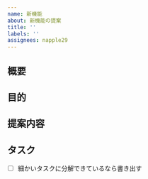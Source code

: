```yaml
---
name: 新機能
about: 新機能の提案
title: ''
labels: ''
assignees: napple29
---
```


<!-- あくまでテンプレートなので必ずしもすべての項目を埋めなくてよい -->

<!-- 要望のテンプレート -->
## 概要


## 目的


## 提案内容


## タスク
- [ ] 細かいタスクに分解できているなら書き出す

